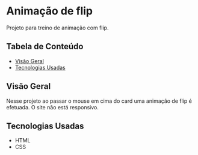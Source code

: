 # Animação de flip

Projeto para treino de animação com flip.

## Tabela de Conteúdo

- [Visão Geral](#vis%C3%A3o-geral)
- [Tecnologias Usadas](#tecnologias-usadas)

## Visão Geral

Nesse projeto ao passar o mouse em cima do card uma animação de flip é efetuada. O site não está responsivo.

## Tecnologias Usadas

- HTML
- CSS
